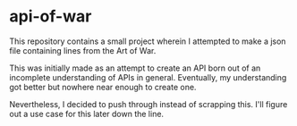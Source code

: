 # api-of-war

This repository contains a small project wherein I attempted to make a json file containing lines from the Art of War.

This was initially made as an attempt to create an API born out of an incomplete understanding of APIs in general. Eventually, my understanding got better but nowhere near enough to create one. 

Nevertheless, I decided to push through instead of scrapping this. I'll figure out a use case for this later down the line.

